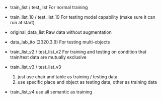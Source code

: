- train_list / test_list 
    For normal training
- train_list_10 / test_list_10
    For testing model capability (make sure it can run at start)
- original_data_list
    Raw data without augmentation
- data_lab_ito (2020.3.9)
    For testing multi-objects
- train_list_v2 / test_list_v2
    For training and testing on condition that train/test data are mutually exclusive
- train_list_v3 / test_list_v3
    1. just use chair and table as training / testing data
    2. use specific place and object as testing data, other as training data

- train_list_v4 
    use all semantic as training